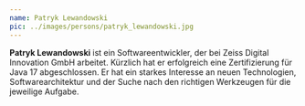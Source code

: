```yaml
---
name: Patryk Lewandowski
pic: ../images/persons/patryk_lewandowski.jpg
---
```


**Patryk Lewandowski** ist ein Softwareentwickler, der bei Zeiss Digital Innovation GmbH arbeitet. Kürzlich hat er
erfolgreich eine Zertifizierung für Java 17 abgeschlossen. Er hat ein starkes Interesse an neuen Technologien,
Softwarearchitektur und der Suche nach den richtigen Werkzeugen für die jeweilige Aufgabe.
